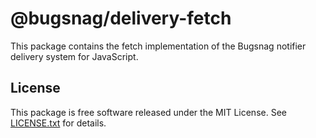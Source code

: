 # @bugsnag/delivery-fetch

This package contains the fetch implementation of the Bugsnag notifier delivery system for JavaScript.

## License

This package is free software released under the MIT License. See [LICENSE.txt](./LICENSE.txt) for details.